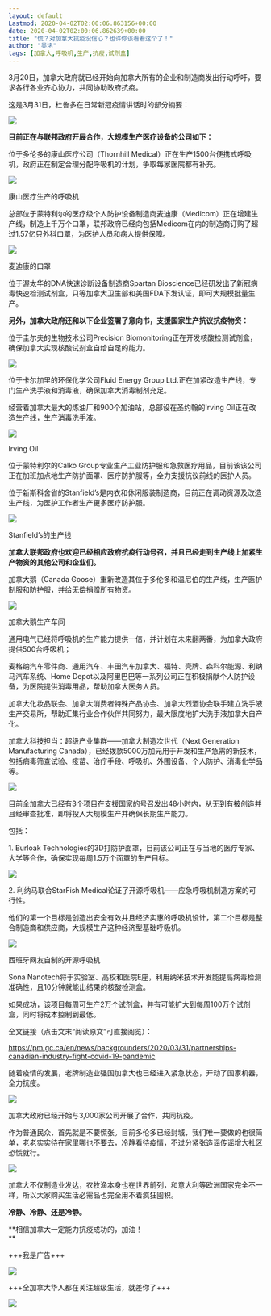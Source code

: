 ```yaml
---
layout: default
Lastmod: 2020-04-02T02:00:06.863156+00:00
date: 2020-04-02T02:00:06.862639+00:00
title: "慌？对加拿大抗疫没信心？也许你该看看这个了！"
author: "吴洺"
tags: [加拿大,呼吸机,生产,抗疫,试剂盒]
---
```


3月20日，加拿大政府就已经开始向加拿大所有的企业和制造商发出行动呼吁，要求各行各业齐心协力，共同协助政府抗疫。

  

这是3月31日，杜鲁多在日常新冠疫情讲话时的部分摘要：

  

![](https://images.weserv.nl/?url=https%3A//mmbiz.qpic.cn/mmbiz_png/X9ZwD6DyyJDyyRdnwAZCdLf6kr1NSD9abCKrI2KLOKemp8cv3ibntTUpuGqdB2Gme2LdfIE5tK6VZChNzZO725Q/640%3Fwx_fmt%3Dpng)

  

**目前正在与联邦政府开展合作，大规模生产医疗设备的公司如下：**

  

位于多伦多的康山医疗公司（Thornhill Medical）正在生产1500台便携式呼吸机，政府正在制定合理分配呼吸机的计划，争取每家医院都有补充。

  

![](https://images.weserv.nl/?url=https%3A//mmbiz.qpic.cn/mmbiz_png/X9ZwD6DyyJDyyRdnwAZCdLf6kr1NSD9aXJ9SlwT6OJQOr4zCJ8YxAJxhfpeKxthCXnwF52SLq315k2tSJKGM4Q/640%3Fwx_fmt%3Dpng)

康山医疗生产的呼吸机

  

总部位于蒙特利尔的医疗级个人防护设备制造商麦迪康（Medicom）正在增建生产线，制造上千万个口罩，联邦政府已经向包括Medicom在内的制造商订购了超过1.57亿只外科口罩，为医护人员和病人提供保障。

  

![](https://images.weserv.nl/?url=https%3A//mmbiz.qpic.cn/mmbiz_png/X9ZwD6DyyJDyyRdnwAZCdLf6kr1NSD9aV0bb7ocjJQJetqeWJ9DicslicqTibFQ2LeVVuDG30sJmrv9udGttmbMgw/640%3Fwx_fmt%3Dpng)

麦迪康的口罩

  

位于渥太华的DNA快速诊断设备制造商Spartan Bioscience已经研发出了新冠病毒快速检测试剂盒，只等加拿大卫生部和美国FDA下发认证，即可大规模批量生产。

  

**另外，加拿大政府还和以下企业签署了意向书，支援国家生产抗议抗疫物资：**

  

位于圭尔夫的生物技术公司Precision Biomonitoring正在开发核酸检测试剂盒，确保加拿大实现核酸试剂盒自给自足的能力。

  

![](https://images.weserv.nl/?url=https%3A//mmbiz.qpic.cn/mmbiz_jpg/X9ZwD6DyyJDyyRdnwAZCdLf6kr1NSD9a4acGLmRpyStFib3kpxfcnmh9Uh8mMMTcLxyiciaibH86tQcEtdkyDbaNRg/640%3Fwx_fmt%3Djpeg)

  

位于卡尔加里的环保化学公司Fluid Energy Group Ltd.正在加紧改造生产线，专门生产洗手液和消毒液，确保加拿大消毒制剂充足。

  

经营着加拿大最大的炼油厂和900个加油站，总部设在圣约翰的Irving Oil正在改造生产线，生产消毒洗手液。

  

![](https://images.weserv.nl/?url=https%3A//mmbiz.qpic.cn/mmbiz_png/X9ZwD6DyyJDyyRdnwAZCdLf6kr1NSD9aYbo1yOK49np4iaod5Z80ia8G3VQz8TWAib0vQYicXwl2lZbx0zm86y626g/640%3Fwx_fmt%3Dpng)

Irving Oil

  

位于蒙特利尔的Calko Group专业生产工业防护服和急救医疗用品，目前该该公司正在加班加点地生产防护面罩、医疗防护服等，全力支援抗议前线的医护人员。

  

位于新斯科舍省的Stanfield’s是内衣和休闲服装制造商，目前正在调动资源及改造生产线，为医护工作者生产更多医疗防护服。

  

![](https://images.weserv.nl/?url=https%3A//mmbiz.qpic.cn/mmbiz_png/X9ZwD6DyyJDyyRdnwAZCdLf6kr1NSD9aWicX2vg5VkOiaHOlCaeUic64icYjBjCCPPXwz4C32cEqGd0Pia7y9ujYw3Q/640%3Fwx_fmt%3Dpng)

Stanfield’s的生产线  

  

**加拿大联邦政府也欢迎已经相应政府抗疫行动号召，并且已经走到生产线上加紧生产物资的其他公司和企业们。**

加拿大鹅（Canada Goose）重新改造其位于多伦多和温尼伯的生产线，生产医护制服和防护服，并给无偿捐赠所有物资。  

  

![](https://images.weserv.nl/?url=https%3A//mmbiz.qpic.cn/mmbiz_png/X9ZwD6DyyJDyyRdnwAZCdLf6kr1NSD9aVibn1sIEZw4Kp9wRUIZElv5Uljuh3fOFuNzgUoaIvjmUs8kFHEvaxWQ/640%3Fwx_fmt%3Dpng)

加拿大鹅生产车间  

  

通用电气已经将呼吸机的生产能力提供一倍，并计划在未来翻两番，为加拿大政府提供500台呼吸机；  

  

麦格纳汽车零件商、通用汽车、丰田汽车加拿大、福特、壳牌、森科尔能源、利纳马汽车系统、Home Depot以及阿里巴巴等一系列公司正在积极捐献个人防护设备，为医院提供消毒用品，帮助加拿大医务人员。  

  

加拿大化妆品联会、加拿大消费者特殊产品协会、加拿大烈酒协会联手建立洗手液生产交易所，帮助汇集行业合作伙伴共同努力，最大限度地扩大洗手液加拿大自产化。  

  

加拿大科技担当：超级产业集群——加拿大制造次世代（Next Generation Manufacturing Canada），已经拨款5000万加元用于开发和生产急需的新技术，包括病毒筛查试验、疫苗、治疗手段、呼吸机、外围设备、个人防护、消毒化学品等。  

  

![](https://images.weserv.nl/?url=https%3A//mmbiz.qpic.cn/mmbiz_png/X9ZwD6DyyJDyyRdnwAZCdLf6kr1NSD9aFqzeUT1MfD0qIkxr5ibE81EokztnaBEITsW4UtAOR8Yfjk2pXFrYicrw/640%3Fwx_fmt%3Dpng)

  

目前全加拿大已经有3个项目在支援国家的号召发出48小时内，从无到有被创造并且经审查批准，即将投入大规模生产并确保长期生产能力。

  

包括：

  

1. Burloak Technologies的3D打防护面罩，目前该公司正在与当地的医疗专家、大学等合作，确保实现每周1.5万个面罩的生产目标。

  

![](https://images.weserv.nl/?url=https%3A//mmbiz.qpic.cn/mmbiz_png/X9ZwD6DyyJDyyRdnwAZCdLf6kr1NSD9aSZia44Xjw21p9easAYpRghPVfnBa1PibCjVo4PrWxwRweLjEiabTlO3Zw/640%3Fwx_fmt%3Dpng)

  

2. 利纳马联合StarFish Medical论证了开源呼吸机——应急呼吸机制造方案的可行性。  

  

他们的第一个目标是创造出安全有效并且经济实惠的呼吸机设计，第二个目标是整合制造商和供应商，大规模生产这种经济型基础呼吸机。  

  

![](https://images.weserv.nl/?url=https%3A//mmbiz.qpic.cn/mmbiz_png/X9ZwD6DyyJDyyRdnwAZCdLf6kr1NSD9auA91f36X4XA18LX3Aqia4V2icU0YPM7SDq7JLmUfbm6brDErFHYicCQGg/640%3Fwx_fmt%3Dpng)

西班牙网友自制的开源呼吸机

  

Sona Nanotech将于实验室、高校和医院E座，利用纳米技术开发能提高病毒检测准确性，且10分钟就能出结果的核酸检测盒。

  

如果成功，该项目每周可生产2万个试剂盒，并有可能扩大到每周100万个试剂盒，同时将成本控制到最低。

  

全文链接（点击文末“阅读原文”可直接阅览）：

https://pm.gc.ca/en/news/backgrounders/2020/03/31/partnerships-canadian-industry-fight-covid-19-pandemic

  

随着疫情的发展，老牌制造业强国加拿大也已经进入紧急状态，开动了国家机器，全力抗疫。

  

![](https://images.weserv.nl/?url=https%3A//mmbiz.qpic.cn/mmbiz_png/X9ZwD6DyyJDyyRdnwAZCdLf6kr1NSD9aBXiag24hlLOBDLicBFeehaPg27V1PXsc0kTM3KJeN9m6CvUFibC3l7ibWQ/640%3Fwx_fmt%3Dpng)

  

加拿大政府已经开始与3,000家公司开展了合作，共同抗疫。  

  

作为普通民众，首先就是不要慌张。目前多伦多已经封城，我们唯一要做的也很简单，老老实实待在家里哪也不要去，冷静看待疫情，不过分紧张造谣传谣增大社区恐慌就行。

  

![](https://images.weserv.nl/?url=https%3A//mmbiz.qpic.cn/mmbiz_png/X9ZwD6DyyJDyyRdnwAZCdLf6kr1NSD9aUuUYMODrustTxLDsWU7YFicnnx6QUIGRPzRyDQpaM4vcBVwdUyBXfug/640%3Fwx_fmt%3Dpng)

  

加拿大不仅制造业发达，农牧渔本身也在世界前列，和意大利等欧洲国家完全不一样，所以大家购买生活必需品也完全用不着疯狂囤积。

  

**冷静、冷静、还是冷静。**

  

**相信加拿大一定能力抗疫成功的，加油！  
**

+++我是广告+++

[![](https://images.weserv.nl/?url=https%3A//mmbiz.qpic.cn/mmbiz_jpg/szJas1pFaJfLBubtGcpCgqr8CGv81M0rF0S7qWnedTWKDQPBqibsbk4sbSXsropBVHycIFkTLTZwibXTkYLx8sKA/640%3Fwx_fmt%3Djpeg)](https://mp.weixin.qq.com/s?__biz=MzI3NjE2NDk5MQ==&mid=2695444978&idx=1&sn=dcf3ae271bb7afe9686936192f614544&scene=21#wechat_redirect)

  

+++全加拿大华人都在关注超级生活，就差你了+++

![](https://images.weserv.nl/?url=https%3A//mmbiz.qpic.cn/mmbiz_gif/szJas1pFaJdUFDPEKnLrCyGC4WgrAvl6lSC2beZFt6icTnXfebnRzcRialMg5VZujw1AhX9ribkSDQNZZukk8HX9w/640%3Fwx_fmt%3Dgif)

